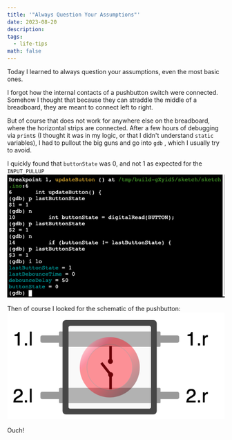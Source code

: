 ```yaml
---
title: '"Always Question Your Assumptions"'
date: 2023-08-20
description: 
tags:
  - life-tips
math: false
---
```


Today I learned to always question your assumptions, even the most basic ones.

I forgot how the internal contacts of a pushbutton switch were connected. Somehow I thought that because they can straddle the middle of a breadboard, they are meant to connect left to right. 

But of course that does not work for anywhere else on the breadboard, where the horizontal strips are connected. After a few hours of debugging via `print`s (I thought it was in my logic, or that I didn't understand `static` variables), I had to pullout the big guns and go into `gdb` , which I usually try to avoid. 

I quickly found that `buttonState` was 0, and not 1 as expected for the `INPUT_PULLUP`
![Screenshot 2023-08-20 at 12.37.39 PM](attachments/Screenshot%202023-08-20%20at%2012.37.39%20PM.png)

Then of course I looked for the schematic of the pushbutton:
![Screenshot 2023-08-20 at 12.35.05 PM](attachments/Screenshot%202023-08-20%20at%2012.35.05%20PM.png)

Ouch!

